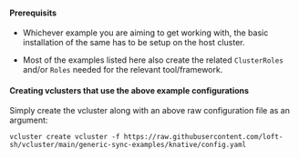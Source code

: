 #### Prerequisits
* Whichever example you are aiming to get working with, the basic installation of the same has to be setup on the host cluster.

* Most of the examples listed here also create the related `ClusterRoles` and/or `Roles` needed for the relevant tool/framework.

#### Creating vclusters that use the above example configurations
Simply create the vcluster along with an above raw configuration file as an argument:
```
vcluster create vcluster -f https://raw.githubusercontent.com/loft-sh/vcluster/main/generic-sync-examples/knative/config.yaml
```


